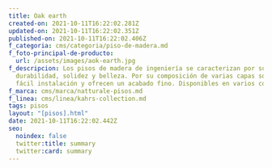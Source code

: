 ```yaml
---
title: Oak earth
created-on: 2021-10-11T16:22:02.281Z
updated-on: 2021-10-11T16:22:02.351Z
published-on: 2021-10-11T16:22:02.406Z
f_categoria: cms/categoria/piso-de-madera.md
f_foto-principal-de-producto:
  url: /assets/images/aok-earth.jpg
f_descripcion: Los pisos de madera de ingeniería se caracterizan por su
  durabilidad, solidez y belleza. Por su composición de varias capas son de
  fácil instalación y ofrecen un acabado fino. Disponibles en varios colores.
f_marca: cms/marca/natturale-pisos.md
f_linea: cms/linea/kahrs-collection.md
tags: pisos
layout: "[pisos].html"
date: 2021-10-11T16:22:02.442Z
seo:
  noindex: false
  twitter:title: summary
  twitter:card: summary
---
```

